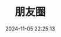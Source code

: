 ---
title: 朋友圈
date: 2024-11-05 22:25:13
comments: false
aside: false
top_img: false
type: "fcircle"
---